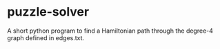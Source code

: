 # puzzle-solver

A short python program to find a Hamiltonian path through the degree-4 graph defined in edges.txt.  

